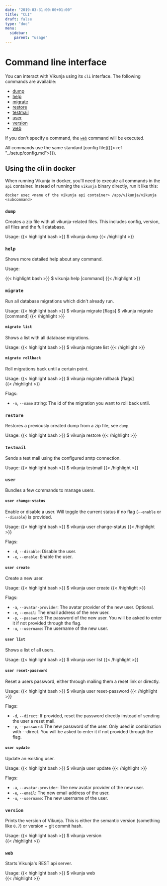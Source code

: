 ```yaml
---
date: "2019-03-31:00:00+01:00"
title: "CLI"
draft: false
type: "doc"
menu:
  sidebar:
    parent: "usage"
---
```


# Command line interface

You can interact with Vikunja using its `cli` interface. 
The following commands are available:

* [dump](#dump)
* [help](#help)
* [migrate](#migrate)
* [restore](#restore)
* [testmail](#testmail)
* [user](#user)
* [version](#version)
* [web](#web)

If you don't specify a command, the [`web`](#web) command will be executed.

All commands use the same standard [config file]({{< ref "../setup/config.md">}}).

## Using the cli in docker

When running Vikunja in docker, you'll need to execute all commands in the `api` container.
Instead of running the `vikunja` binary directly, run it like this:

```
docker exec <name of the vikunja api container> /app/vikunja/vikunja <subcommand>
```

### `dump`

Creates a zip file with all vikunja-related files.
This includes config, version, all files and the full database.

Usage:
{{< highlight bash >}}
$ vikunja dump
{{< /highlight >}}

### `help`

Shows more detailed help about any command.

Usage:

{{< highlight bash >}}
$ vikunja help [command]
{{< /highlight >}}

### `migrate`

Run all database migrations which didn't already run.

Usage:
{{< highlight bash >}}
$ vikunja migrate [flags]
$ vikunja migrate [command]
{{< /highlight >}}

#### `migrate list`

Shows a list with all database migrations.

Usage:
{{< highlight bash >}}
$ vikunja migrate list
{{< /highlight >}}

#### `migrate rollback`

Roll migrations back until a certain point.

Usage:
{{< highlight bash >}}
$ vikunja migrate rollback [flags]    
{{< /highlight >}}

Flags:
* `-n`, `--name` string: The id of the migration you want to roll back until.
 
### `restore`

Restores a previously created dump from a zip file, see `dump`.

Usage:
{{< highlight bash >}}
$ vikunja restore <path to dump zip file>
{{< /highlight >}}

### `testmail`

Sends a test mail using the configured smtp connection.

Usage:
{{< highlight bash >}}
$ vikunja testmail <email to send the test mail to>
{{< /highlight >}}

### `user`

Bundles a few commands to manage users.

#### `user change-status`

Enable or disable a user. Will toggle the current status if no flag (`--enable` or `--disable`) is provided.

Usage:
{{< highlight bash >}}
$ vikunja user change-status <user id> <flags>
{{< /highlight >}}

Flags:
* `-d`, `--disable`: Disable the user.
* `-e`, `--enable`: Enable the user.

#### `user create`

Create a new user.

Usage:
{{< highlight bash >}}
$ vikunja user create <flags>
{{< /highlight >}}

Flags:
* `-a`, `--avatar-provider`: The avatar provider of the new user. Optional.
* `-e`, `--email`: The email address of the new user.
* `-p`, `--password`: The password of the new user. You will be asked to enter it if not provided through the flag.
* `-u`, `--username`: The username of the new user.

#### `user list`

Shows a list of all users.

Usage:
{{< highlight bash >}}
$ vikunja user list
{{< /highlight >}}

#### `user reset-password`

Reset a users password, either through mailing them a reset link or directly.

Usage:
{{< highlight bash >}}
$ vikunja user reset-password <flags>
{{< /highlight >}}

Flags:
* `-d`, `--direct`: If provided, reset the password directly instead of sending the user a reset mail.
* `-p`, `--password`: The new password of the user. Only used in combination with --direct. You will be asked to enter it if not provided through the flag.

#### `user update`

Update an existing user.

Usage:
{{< highlight bash >}}
$ vikunja user update <user id>
{{< /highlight >}}

Flags:
* `-a`, `--avatar-provider`: The new avatar provider of the new user.
* `-e`, `--email`: The new email address of the user.
* `-u`, `--username`: The new username of the user.

### `version`

Prints the version of Vikunja.
This is either the semantic version (something like `0.7`) or version + git commit hash.

Usage:
{{< highlight bash >}}
$ vikunja version    
{{< /highlight >}}

### `web`

Starts Vikunja's REST api server.

Usage:
{{< highlight bash >}}
$ vikunja web    
{{< /highlight >}}
